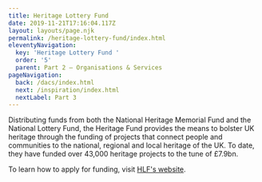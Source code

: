 ```yaml
---
title: Heritage Lottery Fund
date: 2019-11-21T17:16:04.117Z
layout: layouts/page.njk
permalink: /heritage-lottery-fund/index.html
eleventyNavigation:
  key: 'Heritage Lottery Fund '
  order: '5'
  parent: Part 2 – Organisations & Services
pageNavigation:
  back: /dacs/index.html
  next: /inspiration/index.html
  nextLabel: Part 3
---
```

Distributing funds from both the National Heritage Memorial Fund and the National Lottery Fund, the Heritage Fund provides the means to bolster UK heritage through the funding of projects that connect people and communities to the national, regional and local heritage of the UK. To date, they have funded over 43,000 heritage projects to the tune of £7.9bn. 

To learn how to apply for funding, visit [HLF's website](https://www.heritagefund.org.uk/funding).
